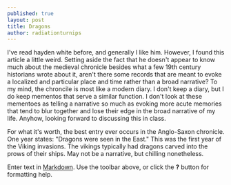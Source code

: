 ```yaml
---
published: true
layout: post
title: Dragons
author: radiationturnips
---
```


I've read hayden white before, and generally I like him. However, I found this article a little weird. Setting aside the fact that he doesn't appear to know much about the medieval chronicle besides what a few 19th century historians wrote about it, aren't there some records that are meant to evoke a localized and particular place and time rather than a broad narrative? To my mind, the chroncile is most like a modern diary. I don't keep a diary, but I do keep mementos that serve a similar function. I don't look at these mementoes as telling a narrative so much as evoking more acute memories that tend to blur together and lose their edge in the broad narrative of my life. Anyhow, looking forward to discussing this in class.

For what it's worth, the best entry ever occurs in the Anglo-Saxon chronicle. One year states: "Dragons were seen in the East." This was the first year of the Viking invasions. The vikings typically had dragons carved into the prows of their ships. May not be a narrative, but chilling nonetheless. 

Enter text in [Markdown](http://daringfireball.net/projects/markdown/). Use the toolbar above, or click the **?** button for formatting help.
